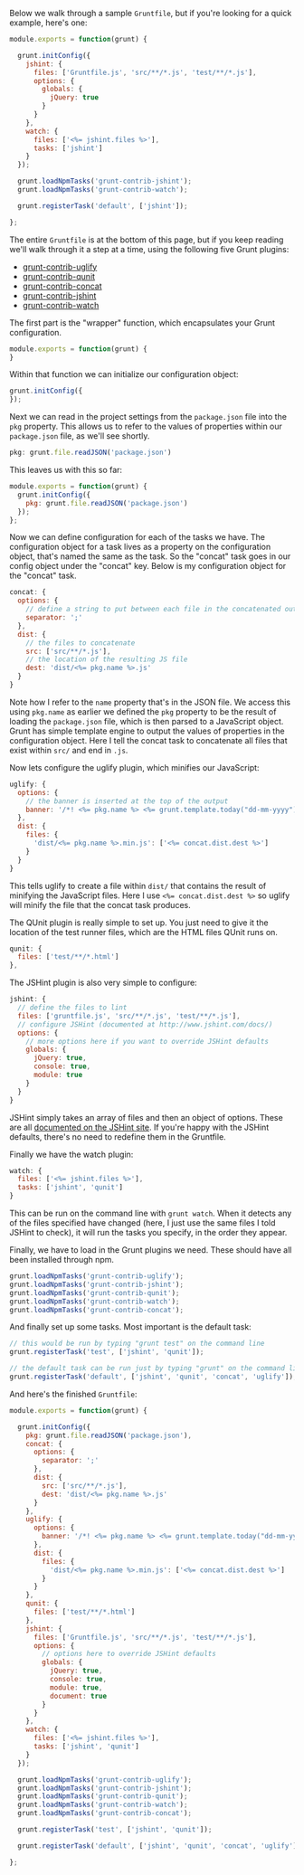 Below we walk through a sample `Gruntfile`, but if you're looking for a quick example, here's one:

```js
module.exports = function(grunt) {

  grunt.initConfig({
    jshint: {
      files: ['Gruntfile.js', 'src/**/*.js', 'test/**/*.js'],
      options: {
        globals: {
          jQuery: true
        }
      }
    },
    watch: {
      files: ['<%= jshint.files %>'],
      tasks: ['jshint']
    }
  });

  grunt.loadNpmTasks('grunt-contrib-jshint');
  grunt.loadNpmTasks('grunt-contrib-watch');

  grunt.registerTask('default', ['jshint']);

};
```

The entire `Gruntfile` is at the bottom of this page, but if you keep reading we'll walk through it a step at a time, using the following five Grunt plugins:

- [grunt-contrib-uglify](https://github.com/gruntjs/grunt-contrib-uglify)
- [grunt-contrib-qunit](https://github.com/gruntjs/grunt-contrib-qunit)
- [grunt-contrib-concat](https://github.com/gruntjs/grunt-contrib-concat)
- [grunt-contrib-jshint](https://github.com/gruntjs/grunt-contrib-jshint)
- [grunt-contrib-watch](https://github.com/gruntjs/grunt-contrib-watch)

The first part is the "wrapper" function, which encapsulates your Grunt configuration.

```javascript
module.exports = function(grunt) {
}
```

Within that function we can initialize our configuration object:

```javascript
grunt.initConfig({
});
```

Next we can read in the project settings from the `package.json` file into the `pkg` property. This allows us to refer to the values of properties within our `package.json` file, as we'll see shortly.

```javascript
pkg: grunt.file.readJSON('package.json')
```

This leaves us with this so far:

```javascript
module.exports = function(grunt) {
  grunt.initConfig({
    pkg: grunt.file.readJSON('package.json')
  });
};
```

Now we can define configuration for each of the tasks we have. The configuration object for a task lives as a property on the configuration object, that's named the same as the task. So the "concat" task goes in our config object under the "concat" key. Below is my configuration object for the "concat" task.

```javascript
concat: {
  options: {
    // define a string to put between each file in the concatenated output
    separator: ';'
  },
  dist: {
    // the files to concatenate
    src: ['src/**/*.js'],
    // the location of the resulting JS file
    dest: 'dist/<%= pkg.name %>.js'
  }
}
```

Note how I refer to the `name` property that's in the JSON file. We access this using `pkg.name` as earlier we defined the `pkg` property to be the result of loading the `package.json` file, which is then parsed to a JavaScript object. Grunt has simple template engine to output the values of properties in the configuration object. Here I tell the concat task to concatenate all files that exist within `src/` and end in `.js`.

Now lets configure the uglify plugin, which minifies our JavaScript:

```javascript
uglify: {
  options: {
    // the banner is inserted at the top of the output
    banner: '/*! <%= pkg.name %> <%= grunt.template.today("dd-mm-yyyy") %> */\n'
  },
  dist: {
    files: {
      'dist/<%= pkg.name %>.min.js': ['<%= concat.dist.dest %>']
    }
  }
}
```

This tells uglify to create a file within `dist/` that contains the result of minifying the JavaScript files. Here I use `<%= concat.dist.dest %>` so uglify will minify the file that the concat task produces.

The QUnit plugin is really simple to set up. You just need to give it the location of the test runner files, which are the HTML files QUnit runs on.

```javascript
qunit: {
  files: ['test/**/*.html']
},
```

The JSHint plugin is also very simple to configure:

```javascript
jshint: {
  // define the files to lint
  files: ['gruntfile.js', 'src/**/*.js', 'test/**/*.js'],
  // configure JSHint (documented at http://www.jshint.com/docs/)
  options: {
  	// more options here if you want to override JSHint defaults
    globals: {
      jQuery: true,
      console: true,
      module: true
    }
  }
}
```

JSHint simply takes an array of files and then an object of options. These are all [documented on the JSHint site](http://www.jshint.com/docs/). If you're happy with the JSHint defaults, there's no need to redefine them in the Gruntfile.

Finally we have the watch plugin:

```javascript
watch: {
  files: ['<%= jshint.files %>'],
  tasks: ['jshint', 'qunit']
}
```

This can be run on the command line with `grunt watch`. When it detects any of the files specified have changed (here, I just use the same files I told JSHint to check), it will run the tasks you specify, in the order they appear.

Finally, we have to load in the Grunt plugins we need. These should have all been installed through npm.

```javascript
grunt.loadNpmTasks('grunt-contrib-uglify');
grunt.loadNpmTasks('grunt-contrib-jshint');
grunt.loadNpmTasks('grunt-contrib-qunit');
grunt.loadNpmTasks('grunt-contrib-watch');
grunt.loadNpmTasks('grunt-contrib-concat');
```

And finally set up some tasks. Most important is the default task:


```javascript
// this would be run by typing "grunt test" on the command line
grunt.registerTask('test', ['jshint', 'qunit']);

// the default task can be run just by typing "grunt" on the command line
grunt.registerTask('default', ['jshint', 'qunit', 'concat', 'uglify']);
```

And here's the finished `Gruntfile`:

```javascript
module.exports = function(grunt) {

  grunt.initConfig({
    pkg: grunt.file.readJSON('package.json'),
    concat: {
      options: {
        separator: ';'
      },
      dist: {
        src: ['src/**/*.js'],
        dest: 'dist/<%= pkg.name %>.js'
      }
    },
    uglify: {
      options: {
        banner: '/*! <%= pkg.name %> <%= grunt.template.today("dd-mm-yyyy") %> */\n'
      },
      dist: {
        files: {
          'dist/<%= pkg.name %>.min.js': ['<%= concat.dist.dest %>']
        }
      }
    },
    qunit: {
      files: ['test/**/*.html']
    },
    jshint: {
      files: ['Gruntfile.js', 'src/**/*.js', 'test/**/*.js'],
      options: {
        // options here to override JSHint defaults
        globals: {
          jQuery: true,
          console: true,
          module: true,
          document: true
        }
      }
    },
    watch: {
      files: ['<%= jshint.files %>'],
      tasks: ['jshint', 'qunit']
    }
  });

  grunt.loadNpmTasks('grunt-contrib-uglify');
  grunt.loadNpmTasks('grunt-contrib-jshint');
  grunt.loadNpmTasks('grunt-contrib-qunit');
  grunt.loadNpmTasks('grunt-contrib-watch');
  grunt.loadNpmTasks('grunt-contrib-concat');

  grunt.registerTask('test', ['jshint', 'qunit']);

  grunt.registerTask('default', ['jshint', 'qunit', 'concat', 'uglify']);

};
```

